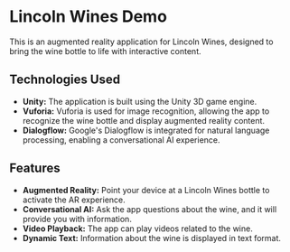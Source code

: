 # Lincoln Wines Demo

This is an augmented reality application for Lincoln Wines, designed to bring the wine bottle to life with interactive content.

## Technologies Used

*   **Unity:** The application is built using the Unity 3D game engine.
*   **Vuforia:** Vuforia is used for image recognition, allowing the app to recognize the wine bottle and display augmented reality content.
*   **Dialogflow:** Google's Dialogflow is integrated for natural language processing, enabling a conversational AI experience.

## Features

*   **Augmented Reality:** Point your device at a Lincoln Wines bottle to activate the AR experience.
*   **Conversational AI:** Ask the app questions about the wine, and it will provide you with information.
*   **Video Playback:** The app can play videos related to the wine.
*   **Dynamic Text:** Information about the wine is displayed in text format.
